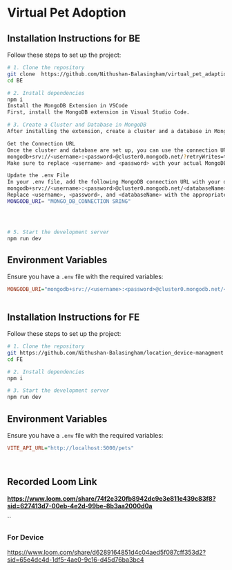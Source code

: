 
# Virtual Pet Adoption

## Installation Instructions for BE


Follow these steps to set up the project:

```sh
# 1. Clone the repository 
git clone  https://github.com/Nithushan-Balasingham/virtual_pet_adaption
cd BE

# 2. Install dependencies
npm i
Install the MongoDB Extension in VSCode
First, install the MongoDB extension in Visual Studio Code.

# 3. Create a Cluster and Database in MongoDB
After installing the extension, create a cluster and a database in MongoDB.

Get the Connection URL
Once the cluster and database are set up, you can use the connection URL to connect to the database. The URL will look like this:
mongodb+srv://<username>:<password>@cluster0.mongodb.net/?retryWrites=true&w=majority
Make sure to replace <username> and <password> with your actual MongoDB credentials.

Update the .env File
In your .env file, add the following MongoDB connection URL with your database name:
mongodb+srv://<username>:<password>@cluster0.mongodb.net/<databaseName>?retryWrites=true&w=majority
Replace <username>, <password>, and <databaseName> with the appropriate values.
MONGODB_URI= "MONGO_DB_CONNECTION SRING"




# 5. Start the development server
npm run dev
```

## Environment Variables
Ensure you have a `.env` file with the required variables:

```ini
MONGODB_URI="mongodb+srv://<username>:<password>@cluster0.mongodb.net/<databaseName>?retryWrites=true&w=majority"



```
## Installation Instructions for FE

Follow these steps to set up the project:

```sh
# 1. Clone the repository 
git https://github.com/Nithushan-Balasingham/location_device-managment
cd FE

# 2. Install dependencies
npm i

# 3. Start the development server
npm run dev
```

## Environment Variables
Ensure you have a `.env` file with the required variables:

```ini
VITE_API_URL="http://localhost:5000/pets"




```
## Recorded Loom Link
**https://www.loom.com/share/74f2e320fb8942dc9e3e811e439c83f8?sid=627413d7-00eb-4e2d-99be-8b3aa2000d0a**

``
### For Device
https://www.loom.com/share/d6289164851d4c04aed5f087cff353d2?sid=65e4dc4d-1df5-4ae0-9c16-d45d76ba3bc4
